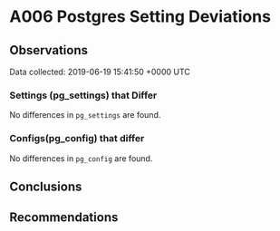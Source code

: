 # A006 Postgres Setting Deviations #

## Observations ##
Data collected: 2019-06-19 15:41:50 +0000 UTC  

### Settings (pg_settings) that Differ ###

No differences in `pg_settings` are found.

### Configs(pg_config) that differ ###

No differences in `pg_config` are found.



## Conclusions ##


## Recommendations ##

